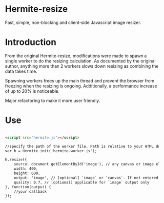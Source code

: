 Hermite-resize
==============

Fast, simple, non-blocking and client-side Javascript image resizer.


Introduction
==============

From the original Hermite-resize, modifications were made to spawn a single worker to do the resizing calculation. As documented by the original author, anything more than 2 workers slows down resizing as combining the data takes time.

Spawning workers frees up the main thread and prevent the browser from freezing when the resizing is ongoing. Additionally, a performance increase of up to 20% is noticeable.

Major refactoring to make it more user friendly.


Use
==============

```html

<script src="hermite.js"></script>

//specify the path of the worker file. Path is relative to your HTML document and NOT the script path
var h = Hermite.init('hermite-worker.js');

h.resize({
    source: document.getElementById('image'), // any canvas or image elements, jQuery or native
    width: 400,
    height: 600,
    output: 'image', // [optional] `image` or `canvas`. If not entered output is same as input element.
    quality: 0.7, // [optional] applicable for `image` output only
}, function(output) {
    //your callback
});

```